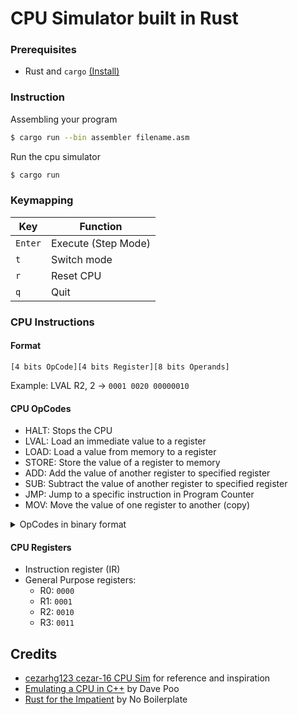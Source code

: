 # CPU Simulator built in Rust

### Prerequisites

- Rust and `cargo` [(Install)](https://www.rust-lang.org/learn/get-started)

### Instruction

Assembling your program

```bash
$ cargo run --bin assembler filename.asm
```

Run the cpu simulator

```bash
$ cargo run
```

### Keymapping

| Key     | Function            |
| ------- | ------------------- |
| `Enter` | Execute (Step Mode) |
| `t`     | Switch mode         |
| `r`     | Reset CPU           |
| `q`     | Quit                |

### CPU Instructions

#### Format

`[4 bits OpCode][4 bits Register][8 bits Operands]`

Example: LVAL R2, 2 -> `0001 0020 00000010`

#### CPU OpCodes

- HALT: Stops the CPU
- LVAL: Load an immediate value to a register
- LOAD: Load a value from memory to a register
- STORE: Store the value of a register to memory
- ADD: Add the value of another register to specified register
- SUB: Subtract the value of another register to specified register
- JMP: Jump to a specific instruction in Program Counter
- MOV: Move the value of one register to another (copy)

<details>

<summary>OpCodes in binary format</summary>

- HALT: `0000`
- LVAL: `0001`
- LOAD: `0010`
- STORE: `0011`
- ADD: `0100`
- SUB: `0101`
- JMP: `0110`
- MOV: `0111`

</details>

#### CPU Registers

- Instruction register (IR)
- General Purpose registers:
  - R0: `0000`
  - R1: `0001`
  - R2: `0010`
  - R3: `0011`

## Credits

- [cezarhg123 cezar-16 CPU Sim](https://github.com/cezarhg123/cezar-16) for
  reference and inspiration
- [Emulating a CPU in C++](https://www.youtube.com/watch?v=qJgsuQoy9bc) by Dave
  Poo
- [Rust for the Impatient](https://www.youtube.com/watch?v=br3GIIQeefY) by No
  Boilerplate
